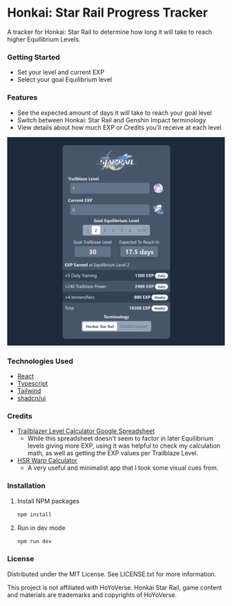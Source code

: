 # Honkai: Star Rail Progress Tracker

A tracker for Honkai: Star Rail to determine how long it will take to reach higher Equilibrium Levels.

### Getting Started

- Set your level and current EXP
- Select your goal Equilibrium level

### Features

- See the expected amount of days it will take to reach your goal level
- Switch between Honkai: Star Rail and Genshin Impact terminology
- View details about how much EXP or Credits you'll receive at each level

![Trailblaze Level Calculator Demo](public/Demo-Screenshot.png)

### Technologies Used

- [React](https://react.dev/)
- [Typescript](https://www.typescriptlang.org/)
- [Tailwind](https://tailwindcss.com/)
- [shadcn/ui](https://ui.shadcn.com/)

### Credits

- [Trailblazer Level Calculator Google Spreadsheet](https://docs.google.com/spreadsheets/d/14Q-s_vgXp0_WAE_4a2MSvZyutS67lcU4Ph2b8nrgUQA/edit?usp=sharing)
  - While this spreadsheet doesn't seem to factor in later Equilibrium levels giving more EXP, using it was helpful to check my calculation math, as well as getting the EXP values per Trailblaze Level.
- [HSR Warp Calculator](https://hsr-warp-calculator.vercel.app/)
  - A very useful and minimalist app that I took some visual cues from.

### Installation

1. Install NPM packages
   ```sh
   npm install
   ```
2. Run in dev mode
   ```js
   npm run dev
   ```

### License

Distributed under the MIT License. See LICENSE.txt for more information.

This project is not affiliated with HoYoVerse. Honkai Star Rail, game content and materials are trademarks and copyrights of HoYoVerse.
